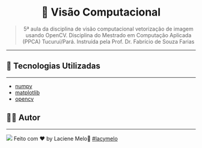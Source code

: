<div align="center">
  <h1>
    🤖 Visão Computacional
  </h1>

  > 5ª aula da disciplina de visão computacional vetorização de imagem usando OpenCV. Disciplina do Mestrado em Computação Aplicada (PPCA) Tucuruí/Pará. Instruída pela Prof. Dr. Fabrício de Souza Farias

  ---
  
  <!-- <img src="https://github.com/Azanniel/nlw-ia/assets/71537090/2fcaee3c-47df-44d5-bebc-0f8783b05299" /> -->
</div>

## :rocket: Tecnologias Utilizadas
---
- [numpy]()
- [matplotlib]()
- [opencv]()
## :man_student: Autor
---
<a href="https://www.linkedin.com/in/laciene-alves-melo-97a69b222/" target="_blank"><img src="https://img.shields.io/badge/-LinkedIn-%230077B5?style=for-the-badge&logo=linkedin&logoColor=white" target="_blank"></a>
Feito com ♥ by Laciene Melo:wave: [#lacymelo](https://github.com/lacymelo)
